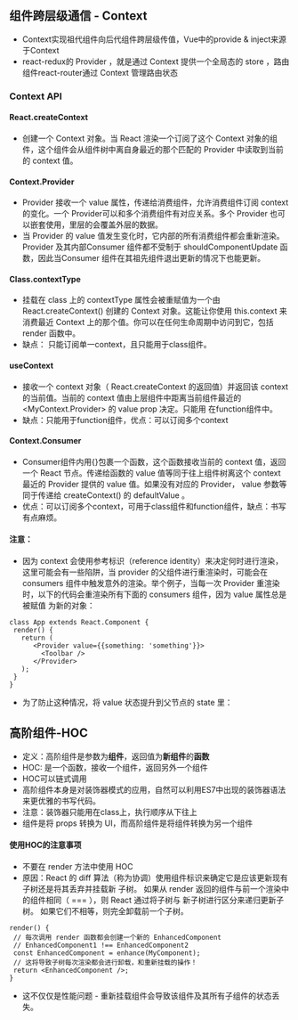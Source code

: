 ## 组件跨层级通信 - Context
- Context实现祖代组件向后代组件跨层级传值，Vue中的provide & inject来源于Context
- react-redux的 Provider ，就是通过 Context 提供⼀个全局态的 store ，路由组件react-router通过 Context 管理路由状态
### Context API

#### React.createContext
- 创建⼀个 Context 对象。当 React 渲染⼀个订阅了这个 Context 对象的组件，这个组件会从组件树中离⾃身最近的那个匹配的 Provider 中读取到当前的 context 值。
#### Context.Provider
- Provider 接收⼀个 value 属性，传递给消费组件，允许消费组件订阅 context 的变化。⼀个 Provider可以和多个消费组件有对应关系。多个 Provider 也可以嵌套使⽤，⾥层的会覆盖外层的数据。
- 当 Provider 的 value 值发⽣变化时，它内部的所有消费组件都会重新渲染。Provider 及其内部Consumer 组件都不受制于 shouldComponentUpdate 函数，因此当Consumer 组件在其祖先组件退出更新的情况下也能更新。
#### Class.contextType
- 挂载在 class 上的 contextType 属性会被重赋值为⼀个由 React.createContext() 创建的 Context
对象。这能让你使⽤ this.context 来消费最近 Context 上的那个值。你可以在任何⽣命周期中访问到它，包括 render 函数中。
- 缺点： 只能订阅单⼀context，且只能用于class组件。
#### useContext
- 接收⼀个 context 对象（ React.createContext 的返回值）并返回该 context 的当前值。当前的
context 值由上层组件中距离当前组件最近的 <MyContext.Provider> 的 value prop 决定。只能⽤
在function组件中。
- 缺点：只能用于function组件，优点：可以订阅多个context
#### Context.Consumer
- Consumer组件内用{}包裹一个函数，这个函数接收当前的 context 值，返回⼀个 React 节点。传递给函数的 value 值等同于往上组件树离这个 context 最近的 Provider 提供的 value 值。如果没有对应的 Provider， value 参数等同于传递给 createContext() 的 defaultValue 。
- 优点：可以订阅多个context，可用于class组件和function组件，缺点：书写有点麻烦。

#### 注意：
- 因为 context 会使⽤参考标识（reference identity）来决定何时进⾏渲染，这⾥可能会有⼀些陷阱，当
provider 的⽗组件进⾏重渲染时，可能会在 consumers 组件中触发意外的渲染。举个例⼦，当每⼀次
Provider 重渲染时，以下的代码会重渲染所有下⾯的 consumers 组件，因为 value 属性总是被赋值
为新的对象：
```
class App extends React.Component {
 render() {
   return (
      <Provider value={{something: 'something'}}>
        <Toolbar />
      </Provider>
   );
 }
}
```
- 为了防⽌这种情况，将 value 状态提升到⽗节点的 state ⾥：
## ⾼阶组件-HOC
- 定义：⾼阶组件是参数为**组件**，返回值为**新组件**的**函数**
- HOC: 是⼀个函数，接收⼀个组件，返回另外⼀个组件
- HOC可以链式调⽤
- ⾼阶组件本身是对装饰器模式的应⽤，⾃然可以利⽤ES7中出现的装饰器语法来更优雅的书写代码。
- 注意：装饰器只能⽤在class上，执⾏顺序从下往上
- 组件是将 props 转换为 UI，⽽⾼阶组件是将组件转换为另⼀个组件
#### 使⽤HOC的注意事项
- 不要在 render ⽅法中使⽤ HOC
- 原因：React 的 diff 算法（称为协调）使⽤组件标识来确定它是应该更新现有⼦树还是将其丢弃并挂载新
⼦树。 如果从 render 返回的组件与前⼀个渲染中的组件相同（ === ），则 React 通过将⼦树与
新⼦树进⾏区分来递归更新⼦树。 如果它们不相等，则完全卸载前⼀个⼦树。
```
render() {
 // 每次调⽤ render 函数都会创建⼀个新的 EnhancedComponent
 // EnhancedComponent1 !== EnhancedComponent2
 const EnhancedComponent = enhance(MyComponent);
 // 这将导致⼦树每次渲染都会进⾏卸载，和重新挂载的操作！
 return <EnhancedComponent />;
}
```
- 这不仅仅是性能问题 - 重新挂载组件会导致该组件及其所有⼦组件的状态丢失。